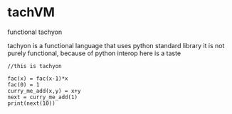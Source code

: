 # tachVM
functional tachyon

tachyon is a functional language that uses python standard library
it is not purely functional, because of python interop
here is a taste
```
//this is tachyon

fac(x) = fac(x-1)*x
fac(0) = 1
curry_me_add(x,y) = x+y
next = curry_me_add(1)
print(next(10))
```

